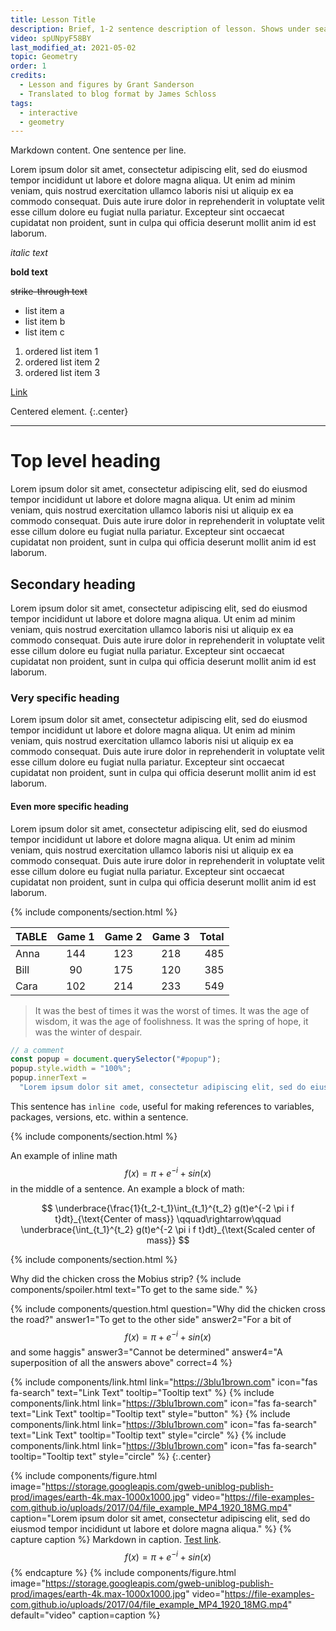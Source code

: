 ```yaml
---
title: Lesson Title
description: Brief, 1-2 sentence description of lesson. Shows under search results and elsewhere.
video: spUNpyF58BY
last_modified_at: 2021-05-02
topic: Geometry
order: 1
credits:
  - Lesson and figures by Grant Sanderson
  - Translated to blog format by James Schloss
tags:
  - interactive
  - geometry
---
```


Markdown content.
One sentence per line.

<!-- comment -->

Lorem ipsum dolor sit amet, consectetur adipiscing elit, sed do eiusmod tempor incididunt ut labore et dolore magna aliqua.
Ut enim ad minim veniam, quis nostrud exercitation ullamco laboris nisi ut aliquip ex ea commodo consequat.
Duis aute irure dolor in reprehenderit in voluptate velit esse cillum dolore eu fugiat nulla pariatur.
Excepteur sint occaecat cupidatat non proident, sunt in culpa qui officia deserunt mollit anim id est laborum.

_italic text_

**bold text**

~~strike-through text~~

- list item a
- list item b
- list item c

1. ordered list item 1
2. ordered list item 2
3. ordered list item 3

[Link](https://some-website.org/)

Centered element.
{:.center}

---

# Top level heading

Lorem ipsum dolor sit amet, consectetur adipiscing elit, sed do eiusmod tempor incididunt ut labore et dolore magna aliqua.
Ut enim ad minim veniam, quis nostrud exercitation ullamco laboris nisi ut aliquip ex ea commodo consequat.
Duis aute irure dolor in reprehenderit in voluptate velit esse cillum dolore eu fugiat nulla pariatur.
Excepteur sint occaecat cupidatat non proident, sunt in culpa qui officia deserunt mollit anim id est laborum.

## Secondary heading

Lorem ipsum dolor sit amet, consectetur adipiscing elit, sed do eiusmod tempor incididunt ut labore et dolore magna aliqua.
Ut enim ad minim veniam, quis nostrud exercitation ullamco laboris nisi ut aliquip ex ea commodo consequat.
Duis aute irure dolor in reprehenderit in voluptate velit esse cillum dolore eu fugiat nulla pariatur.
Excepteur sint occaecat cupidatat non proident, sunt in culpa qui officia deserunt mollit anim id est laborum.

### Very specific heading

Lorem ipsum dolor sit amet, consectetur adipiscing elit, sed do eiusmod tempor incididunt ut labore et dolore magna aliqua.
Ut enim ad minim veniam, quis nostrud exercitation ullamco laboris nisi ut aliquip ex ea commodo consequat.
Duis aute irure dolor in reprehenderit in voluptate velit esse cillum dolore eu fugiat nulla pariatur.
Excepteur sint occaecat cupidatat non proident, sunt in culpa qui officia deserunt mollit anim id est laborum.

#### Even more specific heading

Lorem ipsum dolor sit amet, consectetur adipiscing elit, sed do eiusmod tempor incididunt ut labore et dolore magna aliqua.
Ut enim ad minim veniam, quis nostrud exercitation ullamco laboris nisi ut aliquip ex ea commodo consequat.
Duis aute irure dolor in reprehenderit in voluptate velit esse cillum dolore eu fugiat nulla pariatur.
Excepteur sint occaecat cupidatat non proident, sunt in culpa qui officia deserunt mollit anim id est laborum.

{% include components/section.html %}

| TABLE | Game 1 | Game 2 | Game 3 | Total |
| :---- | :----: | :----: | :----: | ----: |
| Anna  |  144   |  123   |  218   |   485 |
| Bill  |   90   |  175   |  120   |   385 |
| Cara  |  102   |  214   |  233   |   549 |

> It was the best of times it was the worst of times.
> It was the age of wisdom, it was the age of foolishness.
> It was the spring of hope, it was the winter of despair.

```javascript
// a comment
const popup = document.querySelector("#popup");
popup.style.width = "100%";
popup.innerText =
  "Lorem ipsum dolor sit amet, consectetur adipiscing elit, sed do eiusmod tempor incididunt ut labore et dolore magna aliqua.";
```

This sentence has `inline code`, useful for making references to variables, packages, versions, etc. within a sentence.

{% include components/section.html %}

An example of inline math $$f(x) = \pi + e^{-i} + sin(x)$$ in the middle of a sentence.
An example a block of math:

$$
\underbrace{\frac{1}{t_2-t_1}\int_{t_1}^{t_2} g(t)e^{-2 \pi i f t}dt}_{\text{Center of mass}}
\qquad\rightarrow\qquad
\underbrace{\int_{t_1}^{t_2} g(t)e^{-2 \pi i f t}dt}_{\text{Scaled center of mass}}
$$

<!-- section break component -->
{% include components/section.html %}

<!-- spoiler component -->
Why did the chicken cross the Mobius strip? {% include components/spoiler.html text="To get to the same side." %}

<!-- question component -->
{%
  include components/question.html
  question="Why did the chicken cross the road?"
  answer1="To get to the other side"
  answer2="For a bit of $$f(x) = \pi + e^{-i} + sin(x)$$ and some haggis"
  answer3="Cannot be determined"
  answer4="A superposition of all the answers above"
  correct=4
%}

<!-- link with icon and/or text -->
{% include components/link.html link="https://3blu1brown.com" icon="fas fa-search" text="Link Text" tooltip="Tooltip text" %}
{% include components/link.html link="https://3blu1brown.com" icon="fas fa-search" text="Link Text" tooltip="Tooltip text" style="button" %}
{% include components/link.html link="https://3blu1brown.com" icon="fas fa-search" text="Link Text" tooltip="Tooltip text" style="circle" %}
{% include components/link.html link="https://3blu1brown.com" icon="fas fa-search" tooltip="Tooltip text" style="circle" %}
{:.center}

<!-- figure with image and/or video, and caption -->
{% include components/figure.html image="https://storage.googleapis.com/gweb-uniblog-publish-prod/images/earth-4k.max-1000x1000.jpg" video="https://file-examples-com.github.io/uploads/2017/04/file_example_MP4_1920_18MG.mp4" caption="Lorem ipsum dolor sit amet, consectetur adipiscing elit, sed do eiusmod tempor incididunt ut labore et dolore magna aliqua." %}
{% capture caption %}
Markdown in caption.
[Test link](https://google.com/).
$$f(x) = \pi + e^{-i} + sin(x)$$
{% endcapture %}
{% include components/figure.html image="https://storage.googleapis.com/gweb-uniblog-publish-prod/images/earth-4k.max-1000x1000.jpg" video="https://file-examples-com.github.io/uploads/2017/04/file_example_MP4_1920_18MG.mp4" default="video" caption=caption %}

